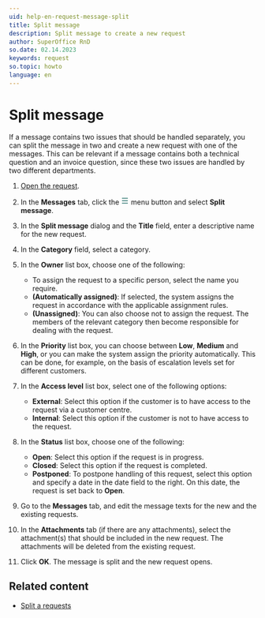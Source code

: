 ```yaml
---
uid: help-en-request-message-split
title: Split message
description: Split message to create a new request
author: SuperOffice RnD
so.date: 02.14.2023
keywords: request
so.topic: howto
language: en
---
```


# Split message

If a message contains two issues that should be handled separately, you can split the message in two and create a new request with one of the messages. This can be relevant if a message contains both a technical question and an invoice question, since these two issues are handled by two different departments.

1. [Open the request][1].

1. In the **Messages** tab, click the ![icon][img1] menu button and select **Split message**.

1. In the **Split message** dialog and the **Title** field, enter a descriptive name for the new request.

1. In the **Category** field, select a category.

1. In the **Owner** list box, choose one of the following:
    * To assign the request to a specific person, select the name you require.
    * **(Automatically assigned)**: If selected, the system assigns the request in accordance with the applicable assignment rules.
    * **(Unassigned)**: You can also choose not to assign the request. The members of the relevant category then become responsible for dealing with the request.

1. In the **Priority** list box, you can choose between **Low**, **Medium** and **High**, or you can make the system assign the priority automatically. This can be done, for example, on the basis of escalation levels set for different customers.

1. In the **Access level** list box, select one of the following options:
    * **External**: Select this option if the customer is to have access to the request via a customer centre.
    * **Internal**: Select this option if the customer is not to have access to the request.

1. In the **Status** list box, choose one of the following:
    * **Open**: Select this option if the request is in progress.
    * **Closed**: Select this option if the request is completed.
    * **Postponed**: To postpone handling of this request, select this option and specify a date in the date field to the right. On this date, the request is set back to **Open**.

1. Go to the **Messages** tab, and edit the message texts for the new and the existing requests.

1. In the **Attachments** tab (if there are any attachments), select the attachment(s) that should be included in the new request. The attachments will be deleted from the existing request.

1. Click **OK**. The message is split and the new request opens.

## Related content

* [Split a requests][2]

<!-- Referenced links -->
[1]: ../index.md#open
[2]: split-request.md

<!-- Referenced images -->
[img1]: ../../../../media/icons/btn-menu.png

